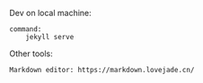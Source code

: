 
Dev on local machine:

    command:
        jekyll serve

Other tools:

    Markdown editor: https://markdown.lovejade.cn/ 